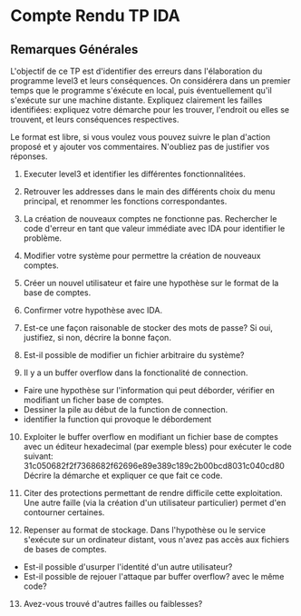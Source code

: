 <NOM>
<Prenom>

Compte Rendu TP IDA
===================

Remarques Générales
-------------------------------------
L'objectif de ce TP est d'identifier des erreurs dans l'élaboration du programme level3 et leurs conséquences.
On considérera dans un premier temps que le programme s'éxécute en local, puis éventuellement qu'il s'exécute sur une machine distante.
Expliquez clairement les failles identifiées: expliquez votre démarche pour les trouver, l'endroit ou elles se trouvent, et leurs conséquences respectives.

Le format est libre, si vous voulez vous pouvez suivre le plan d'action proposé et y ajouter vos commentaires. N'oubliez pas de justifier vos réponses.

1. Executer level3 et identifier les différentes fonctionnalitées.

2. Retrouver les addresses dans le main des différents choix du menu principal, et renommer les fonctions correspondantes.

3. La création de nouveaux comptes ne fonctionne pas. Rechercher le code d'erreur en tant que valeur immédiate avec IDA pour identifier le problème.

4. Modifier votre système pour permettre la création de nouveaux comptes.

5. Créer un nouvel utilisateur et faire une hypothèse sur le format de la base de comptes.

6. Confirmer votre hypothèse avec IDA.

7. Est-ce une façon raisonable de stocker des mots de passe? Si oui, justifiez, si non, décrire la bonne façon.

8. Est-il possible de modifier un fichier arbitraire du système?

9. Il y a un buffer overflow dans la fonctionalité de connection.
  + Faire une hypothèse sur l'information qui peut déborder, vérifier en modifiant un ficher base de comptes.
  + Dessiner la pile au début de la function de connection.
  + identifier la function qui provoque le débordement

10. Exploiter le buffer overflow en modifiant un fichier base de comptes avec un éditeur hexadecimal (par exemple bless) pour exécuter le code suivant:
31c050682f2f7368682f62696e89e389c189c2b00bcd8031c040cd80
Décrire la démarche et expliquer ce que fait ce code.

11. Citer des protections permettant de rendre difficile cette exploitation. Une autre faille (via la création d'un utilisateur particulier) permet d'en contourner certaines.

12. Repenser au format de stockage. Dans l'hypothèse ou le service s'exécute sur un ordinateur distant, vous n'avez pas accès aux fichiers de bases de comptes.
  + Est-il possible d'usurper l'identité d'un autre utilisateur?
  + Est-il possible de rejouer l'attaque par buffer overflow? avec le même code?

13. Avez-vous trouvé d'autres failles ou faiblesses?
